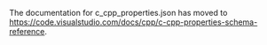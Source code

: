 The documentation for c_cpp_properties.json has moved to https://code.visualstudio.com/docs/cpp/c-cpp-properties-schema-reference.
